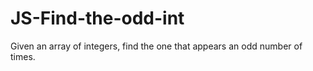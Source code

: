 # JS-Find-the-odd-int
Given an array of integers, find the one that appears an odd number of times.
